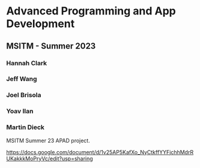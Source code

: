 # Advanced Programming and App Development
## MSITM - Summer 2023
### Hannah Clark
### Jeff Wang
### Joel Brisola
### Yoav Ilan
### Martin Dieck
MSITM Summer 23 APAD project.

https://docs.google.com/document/d/1v25AP5KafXo_NyCtkffYYFjchhMdrRUKakkkMoPryVc/edit?usp=sharing
